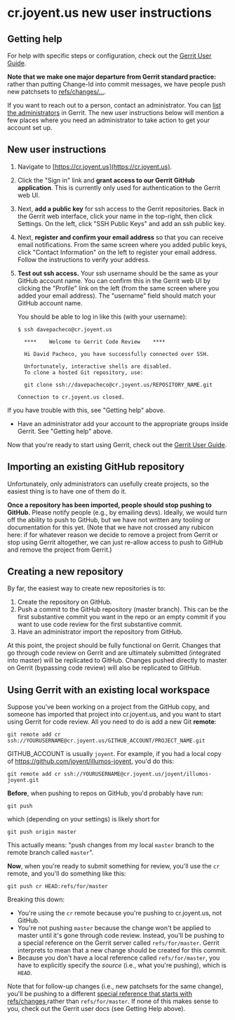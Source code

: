 # cr.joyent.us new user instructions

## Getting help

For help with specific steps or configuration, check out the [Gerrit User
Guide](https://cr.joyent.us/Documentation/intro-user.html).

**Note that we make one major departure from Gerrit standard practice:** rather
than putting Change-Id into commit messages, we have people push new patchsets
to
[refs/changes/...](https://cr.joyent.us/Documentation/access-control.html#_refs_changes).

If you want to reach out to a person, contact an administrator.  You can [list
the administrators](https://cr.joyent.us/#/admin/groups/1,members) in Gerrit.
The new user instructions below will mention a few places where you need an
administrator to take action to get your account set up.


## New user instructions

1. Navigate to [https://cr.joyent.us](https://cr.joyent.us).
2. Click the "Sign in" link and **grant access to our Gerrit GitHub
   application**.  This is currently only used for authentication to the Gerrit
   web UI.
3. Next, **add a public key** for ssh access to the Gerrit repositories.  Back
   in the Gerrit web interface, click your name in the top-right, then click
   Settings.  On the left, click "SSH Public Keys" and add an ssh public key.
4. Next, **register and confirm your email address** so that you can receive
   email notifications.  From the same screen where you added public keys, click
   "Contact Information" on the left to register your email address.  Follow
   the instructions to verify your address.
5. **Test out ssh access.**  Your ssh username should be the same as your GitHub
   account name.  You can confirm this in the Gerrit web UI by clicking the
   "Profile" link on the left (from the same screen where you added your email
   address).  The "username" field should match your GitHub account name.
   
   You should be able to log in like this (with your username):

       $ ssh davepacheco@cr.joyent.us
       
         ****    Welcome to Gerrit Code Review    ****
       
         Hi David Pacheco, you have successfully connected over SSH.
       
         Unfortunately, interactive shells are disabled.
         To clone a hosted Git repository, use:
       
         git clone ssh://davepacheco@cr.joyent.us/REPOSITORY_NAME.git
       
       Connection to cr.joyent.us closed.

  If you have trouble with this, see "Getting help" above.

* Have an administrator add your account to the appropriate groups inside
  Gerrit.  See "Getting help" above.

Now that you're ready to start using Gerrit, check out the [Gerrit User
Guide](https://cr.joyent.us/Documentation/intro-user.html).


## Importing an existing GitHub repository

Unfortunately, only administrators can usefully create projects, so the easiest
thing is to have one of them do it.

**Once a repository has been imported, people should stop pushing to GitHub.**
Please notify people (e.g., by emailing devs).  Ideally, we would turn off the
ability to push to GitHub, but we have not written any tooling or documentation
for this yet.  (Note that we have not crossed any rubicon here: if for whatever
reason we decide to remove a project from Gerrit or stop using Gerrit
altogether, we can just re-allow access to push to GitHub and remove the project
from Gerrit.)


## Creating a new repository

By far, the easiest way to create new repositories is to:

1. Create the repository on GitHub.
2. Push a commit to the GitHub repository (master branch).  This can be the
   first substantive commit you want in the repo or an empty commit if you want
   to use code review for the first substantive commit.
3. Have an administrator import the repository from GitHub.

At this point, the project should be fully functional on Gerrit.  Changes that
go through code review on Gerrit and are ultimately submitted (integrated into
master) will be replicated to GitHub.  Changes pushed directly to master on
Gerrit (bypassing code review) will also be replicated to GitHub.  


## Using Gerrit with an existing local workspace

Suppose you've been working on a project from the GitHub copy, and someone has
imported that project into cr.joyent.us, and you want to start using Gerrit for
code review.  All you need to do is add a new Git **remote**:

    git remote add cr ssh://YOURUSERNAME@cr.joyent.us/GITHUB_ACCOUNT/PROJECT_NAME.git

GITHUB\_ACCOUNT is usually `joyent`.  For example, if you had a local copy of
https://github.com/joyent/illumos-joyent, you'd do this:

    git remote add cr ssh://YOURUSERNAME@cr.joyent.us/joyent/illumos-joyent.git

**Before**, when pushing to repos on GitHub, you'd probably have run:

    git push

which (depending on your settings) is likely short for

    git push origin master

This actually means: "push changes from my local `master` branch to the remote
branch called `master`".

**Now**, when you're ready to submit something for review, you'll use the `cr`
remote, and you'll do something like this:

    git push cr HEAD:refs/for/master

Breaking this down:

* You're using the `cr` remote because you're pushing to cr.joyent.us, not
  GitHub.
* You're not pushing `master` because the change won't be applied to master
  until it's gone through code review.  Instead, you'll be pushing to a
  special reference on the Gerrit server called `refs/for/master`.  Gerrit
  interprets to mean that a new change should be created for this commit.
* Because you don't have a local reference called `refs/for/master`, you have to
  explicitly specify the _source_ (i.e., what you're pushing), which is `HEAD`.

Note that for follow-up changes (i.e., new patchsets for the same change),
you'll be pushing to a different [special reference that starts with
refs/changes
](https://cr.joyent.us/Documentation/access-control.html#_refs_changes) rather
than `refs/for/master`.  If none of this makes sense to you, check out the
Gerrit user docs (see Getting Help above).
